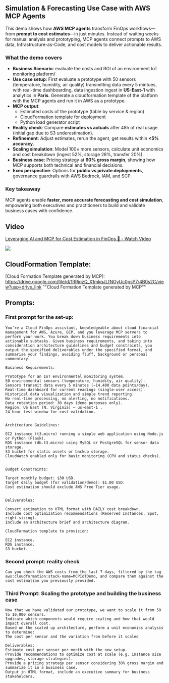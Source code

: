 ## Simulation & Forecasting Use Case with AWS MCP Agents

This demo shows how **AWS MCP agents** transform FinOps workflows—from **prompt to cost estimates**—in just minutes. Instead of waiting weeks for manual analysis and prototyping, MCP agents connect prompts to AWS data, Infrastructure-as-Code, and cost models to deliver actionable results.

### What the demo covers

- **Business Scenario**: evaluate the costs and ROI of an environment IoT monitoring platform/
- **Use case setup**: First evaluate a prototype with 50 sensors (temperature, humidity, air quality) transmitting data every 5 mintues, with real-time dashboarding, data ingestion ingest in **US-East-1** with analytics in **Paris**. Generate a cloudformation template of the platform with the MCP agents and run it in AWS as a prototype. 
- **MCP output**: 
  - Estimated costs of the prototype (table by service & region)
  - CloudFormation template for deployment
  - Python load generator script
- **Reality check**: Compare **estimates vs actuals** after 48h of real usage (initial gap due to S3 underestimation).
- **Refinement**: Adjust estimates, rerun the agent, get results within **<5% accuracy**.
- **Scaling simulation**: Model 100× more sensors, calculate unit economics and cost breakdown (ingest 52%, storage 28%, transfer 20%).
- **Business case**: Pricing strategy at **60% gross margin**, showing how MCP supports both technical and financial decisions.
- **Exec perspective**: Options for **public vs private deployments**, governance guardrails with AWS Bedrock, IAM, and SCP.



### Key takeaway

MCP agents enable **faster, more accurate forecasting and cost simulation**, empowering both executives and practitioners to build and validate business cases with confidence.



## Video

<div>
    <a href="https://www.loom.com/share/4c35a817a91543ea8763e8b55bf1d0ef">
      <p>Leveraging AI and MCP for Cost Estimation in FinOps 🚀 - Watch Video</p>
    </a>
    <a href="https://www.loom.com/share/4c35a817a91543ea8763e8b55bf1d0ef">
      <img style="max-width:300px;" src="https://cdn.loom.com/sessions/thumbnails/4c35a817a91543ea8763e8b55bf1d0ef-38dabc9ea8fd7869-full-play.gif">
    </a>
  </div>


## CloudFormation Template: 

[Cloud Formation Template generated by MCP]: https://drive.google.com/file/d/1RRjqzQ_X1mkqJLfNOyUc0psP7r4B0s2C/view?usp=drive_link	""Cloud Formation Template generated by MCP""



## Prompts:

### First prompt for the set-up:

```
You’re a Cloud FinOps assistant, knowledgeable about cloud financial management for AWS, Azure, GCP, and you leverage MCP servers to perform your work. You break down business requirements into actionable subtasks. Given business requirements, and taking into consideration architecture guidelines and budget constraints, you output the specified deliverables under the specified format, and summarise your findings, avoiding fluff, background or personal commentary.

Business Requirements:

Prototype for an IoT environmental monitoring system.
50 environmental sensors (temperature, humidity, air quality).
Sensors transmit data every 5 minutes (~14,400 data points/day).
Real-time dashboard for current readings (single-user access).
Historical data visualization and simple trend reporting.
No real-time processing, no alerting, no notifications.
Data retention period: 30 days (demo purposes only).
Region: US East (N. Virginia) – us-east-1 .
24-hour test window for cost validation.


Architecture Guidelines:

EC2 instance (t3.micro) running a simple web application using Node.js or Python (Flask).
RDS instance (db.t3.micro) using MySQL or PostgreSQL for sensor data storage.
S3 bucket for static assets or backup storage.
CloudWatch enabled only for basic monitoring (CPU and status checks).


Budget Constraints:

Target monthly budget: $30 USD.
Target daily budget (for validation/demo): $1.00 USD.
Cost estimation should exclude AWS Free Tier usage.


Deliverables:

Convert estimation to HTML format with DAILY cost breakdown.
Include cost optimization recommendations (Reserved Instances, Spot, right-sizing).
Include an architecture brief and architecture diagram.

CloudFormation template to provision:

EC2 instance.
RDS instance.
S3 bucket.

```



### Second prompt: reality check

```
Can you check the AWS costs from the last 7 days, filtered by the tag aws:cloudformation:stack-name=MCPIoTDemo, and compare them against the cost estimation you previously provided.
```



### Third Prompt: Scaling the prototype and building the business case

```
Now that we have validated our prototype, we want to scale it from 50 to 10,000 sensors.
Indicate which components would require scaling and how that would impact overall cost.
Based on the scaled up architecture, perform a unit economics analysis to determine:
The cost per sensor and the variation from before it scaled

Deliverables:
Estimate cost per sensor per month with the new setup.
Provide recommendations to optimize cost at scale (e.g. instance size upgrades, storage strategies).
Provide a pricing strategy per sensor considering 30% gross margin and summarize it in a business case.
Output in HTML format, include an executive summary for business stakeholders.
```

